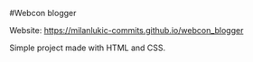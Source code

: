 #Webcon blogger

Website: https://milanlukic-commits.github.io/webcon_blogger

Simple project made with HTML and CSS.
